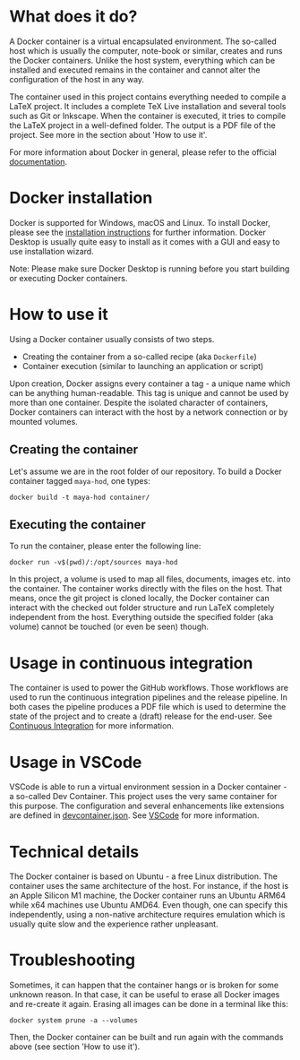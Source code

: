 
# What does it do?
A Docker container is a virtual encapsulated environment.
The so-called host which is usually the computer, note-book or similar, creates and runs the Docker 
containers.
Unlike the host system, everything which can be installed and executed remains in the container and 
cannot alter the configuration of the host in any way.

The container used in this project contains everything needed to compile a LaTeX project.
It includes a complete TeX Live installation and several tools such as Git or Inkscape.
When the container is executed, it tries to compile the LaTeX project in a well-defined folder.
The output is a PDF file of the project.
See more in the section about 'How to use it'.

For more information about Docker in general, please refer to the official 
[documentation](https://docs.docker.com/).

# Docker installation
Docker is supported for Windows, macOS and Linux.
To install Docker, please see the 
[installation instructions](https://docs.docker.com/engine/install/) for further information.
Docker Desktop is usually quite easy to install as it comes with a GUI and easy to 
use installation wizard.

Note: Please make sure Docker Desktop is running before you start building or 
executing Docker containers.

# How to use it
Using a Docker container usually consists of two steps.
* Creating the container from a so-called recipe (aka `Dockerfile`)
* Container execution (similar to launching an application or script)

Upon creation, Docker assigns every container a tag - a unique name which can be anything 
human-readable.
This tag is unique and cannot be used by more than one container.
Despite the isolated character of containers, Docker containers can interact with the host 
by a network connection or by mounted volumes.

## Creating the container
Let's assume we are in the root folder of our repository.
To build a Docker container tagged `maya-hod`, one types:

    docker build -t maya-hod container/

## Executing the container
To run the container, please enter the following line:

    docker run -v$(pwd)/:/opt/sources maya-hod

In this project, a volume is used to map all files, documents, images etc. into the container.
The container works directly with the files on the host.
That means, once the git project is cloned locally, the Docker container can interact with the 
checked out folder structure and run LaTeX completely independent from the host.
Everything outside the specified folder (aka volume) cannot be touched (or even be seen) though.

# Usage in continuous integration
The container is used to power the GitHub workflows.
Those workflows are used to run the continuous integration pipelines and the release pipeline.
In both cases the pipeline produces a PDF file which is used to determine the state of the project 
and to create a (draft) release for the end-user.
See [Continuous Integration](../documentation/continuous-integration.md) for more information.

# Usage in VSCode
VSCode is able to run a virtual environment session in a 
Docker container - a so-called Dev Container.
This project uses the very same container for this purpose.
The configuration and several enhancements like extensions are defined in 
[devcontainer.json](../.devcontainer/devcontainer.json).
See [VSCode](../documentation/vscode.md) for more information.

# Technical details
The Docker container is based on Ubuntu - a free Linux distribution.
The container uses the same architecture of the host.
For instance, if the host is an Apple Silicon M1 machine, the Docker container runs an 
Ubuntu ARM64 while x64 machines use Ubuntu AMD64.
Even though, one can specify this independently, using a non-native architecture requires
emulation which is usually quite slow and the experience rather unpleasant.

# Troubleshooting
Sometimes, it can happen that the container hangs or is broken for some unknown reason.
In that case, it can be useful to erase all Docker images and re-create it again.
Erasing all images can be done in a terminal like this:

    docker system prune -a --volumes

Then, the Docker container can be built and run again with the commands above 
(see section 'How to use it').